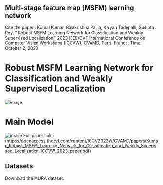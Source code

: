 ## Multi-stage feature map (MSFM) learning network 
Cite the paper : 
Komal Kumar, Balakrishna Pailla, Kalyan Tadepalli, Sudipta Roy, " Robust MSFM Learning Network for Classification and Weakly Supervised Localization," 2023 IEEE/CVF International Conference on Computer Vision Workshops (ICCVW), CVAMD, Paris, France, Time: October 2, 2023
# Robust MSFM Learning Network for Classification and Weakly Supervised Localization
![image](https://user-images.githubusercontent.com/97806194/225233079-ab4ca12c-5c1b-4bc1-98b0-e5f61b3b060d.png)
# Main Model
![image](https://user-images.githubusercontent.com/97806194/225230798-f17f3559-48bd-4c60-8eee-8a8ac00ffd9d.png)
Full paper link : (https://openaccess.thecvf.com/content/ICCV2023W/CVAMD/papers/Kumar_Robust_MSFM_Learning_Network_for_Classification_and_Weakly_Supervised_Localization_ICCVW_2023_paper.pdf)

## Datasets
Download the MURA dataset. 
